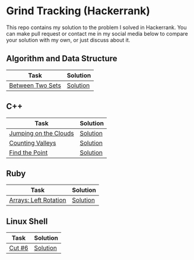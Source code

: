 # Grind Tracking (Hackerrank)

This repo contains my solution to the problem I solved in Hackerrank. You can make pull request or contact me in my social media below to compare your solution with my own, or just discuss about it.

## Algorithm and Data Structure
Task | Solution
-----|---------
[Between Two Sets](https://www.hackerrank.com/challenges/between-two-sets/problem)|[Solution](/ADS/between_two_set.cpp)

## C++
Task | Solution
-----|---------
[Jumping on the Clouds](https://www.hackerrank.com/challenges/jumping-on-the-clouds)|[Solution](/C++/jumping_on_the_clouds.cpp)
[Counting Valleys](https://www.hackerrank.com/challenges/counting-valleys)|[Solution](/C++/counting_valleys.cpp)
[Find the Point](https://www.hackerrank.com/challenges/find-point?h_r=profile)|[Solution](/C++/find_the_point.cpp)

## Ruby
Task | Solution
-----|---------
[Arrays: Left Rotation](https://www.hackerrank.com/challenges/ctci-array-left-rotation/problem)|[Solution](/Ruby/left_rotation.rb)

## Linux Shell
Task | Solution
-----|---------
[Cut #6](https://www.hackerrank.com/challenges/text-processing-cut-6/problem)|[Solution](/Linux-Shell/cut6.sh)